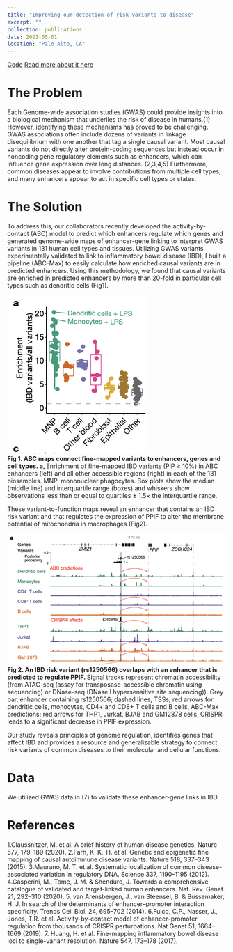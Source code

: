 ```yaml
---
title: "Improving our detection of risk variants to disease"
excerpt: ""
collection: publications
date: 2021-05-01
location: "Palo Alto, CA"
---
```


[Code](https://github.com/EngreitzLab/ABC-GWAS-Paper/tree/main/ABC-Max)  [Read more about it here](https://www.nature.com/articles/s41586-021-03446-x)

# The Problem

Each Genome-wide association studies (GWAS) could provide insights into a biological mechanism that underlies the risk of disease in humans.(1) 
However, identifying these mechanisms has proved to be challenging. GWAS associations often include dozens of variants in linkage disequilibrium 
with one another that tag a single causal variant. Most causal variants do not directly alter protein-coding sequences but instead occur in 
noncoding gene regulatory elements such as enhancers, which can influence gene expression over long distances. (2,3,4,5) Furthermore, common diseases 
appear to involve contributions from multiple cell types, and many enhancers appear to act in specific cell types or states. 

# The Solution
To address this, our collaborators recently developed the activity-by-contact (ABC) model to predict which enhancers regulate which genes and 
generated genome-wide maps of enhancer-gene linking to interpret GWAS variants in 131 human cell types and tissues.
Utilizing GWAS variants experimentally validated to link to inflammatory bowel disease (IBD), I built a pipeline (ABC-Max) to easily calculate 
how enriched causal variants are in predicted enhancers. Using this methodology, we found that causal variants are enriched in predicted 
enhancers by more than 20-fold in particular cell types such as dendritic cells (Fig1).

![alt text](/images/enrichment.png) <br>
<b> Fig 1. ABC maps connect fine-mapped variants to enhancers, genes and
cell types. a, </b> Enrichment of fine-mapped IBD variants (PIP ≥ 10%) in ABC
enhancers (left) and all other accessible regions (right) in each of the 131
biosamples. MNP, mononuclear phagocytes. Box plots show the median
(middle line) and interquartile range (boxes) and whiskers show observations
less than or equal to quartiles ± 1.5× the interquartile range. <br>

These variant-to-function maps reveal an enhancer that contains an IBD risk variant and that regulates the expression of PPIF to alter 
the membrane potential of mitochondria in macrophages (Fig2). 

![alt text](/images/ppif.png) <br>
<b> Fig 2. An IBD risk variant (rs1250566) overlaps with an enhancer that is predicted to
regulate PPIF. </b> Signal tracks represent chromatin accessibility (from ATAC-seq
(assay for transposase-accessible chromatin using sequencing) or DNase-seq
(DNase I hypersensitive site sequencing)). Grey bar, enhancer containing
rs1250566; dashed lines, TSSs; red arrows for dendritic cells, monocytes, CD4+
and CD8+ T cells and B cells, ABC-Max predictions; red arrows for THP1, Jurkat,
BJAB and GM12878 cells, CRISPRi leads to a significant decrease in PPIF
expression. <br>

Our study reveals principles of genome regulation, identifies genes that affect IBD and provides a resource and generalizable strategy to 
connect risk variants of common diseases to their molecular and cellular functions.

# Data 

We utilized GWAS data in (7) to validate these enhancer-gene links in IBD.

# References
1.Claussnitzer, M. et al. A brief history of human disease genetics. Nature 577, 179–189 (2020).
2.Farh, K. K.-H. et al. Genetic and epigenetic fine mapping of causal autoimmune disease variants. Nature 518, 337–343 (2015).
3.Maurano, M. T. et al. Systematic localization of common disease-associated variation in regulatory DNA. Science 337, 1190–1195 (2012).
4.Gasperini, M., Tome, J. M. & Shendure, J. Towards a comprehensive catalogue of validated and target-linked human enhancers. Nat. Rev. Genet. 21, 292–310 (2020).
5. van Arensbergen, J., van Steensel, B. & Bussemaker, H. J. In search of the determinants of enhancer–promoter interaction specificity. Trends Cell Biol. 24, 695–702 (2014).
6.Fulco, C.P., Nasser, J., Jones, T.R. et al. Activity-by-contact model of enhancer–promoter regulation from thousands of CRISPR perturbations. Nat Genet 51, 1664–1669 (2019). 
7. Huang, H. et al. Fine-mapping inflammatory bowel disease loci to single-variant resolution. Nature 547, 173–178 (2017).
